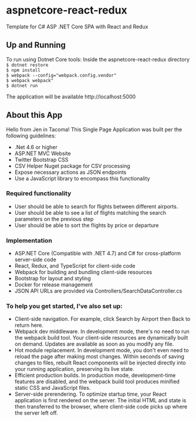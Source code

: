 # aspnetcore-react-redux
Template for C# ASP .NET Core SPA with React and Redux

## Up and Running
To run using Dotnet Core tools:
Inside the aspnetcore-react-redux directory<br>
`$ dotnet restore`<br>
`$ npm install`<br>
`$ webpack --config="webpack.config.vendor"`<br>
`$ webpack webpack"`<br>
`$ dotnet run`

The application will be available http://localhost:5000

## About this App

Hello from Jen in Tacoma! This Single Page Application was built per the following guidelines: 

* .Net 4.6 or higher
* ASP.NET MVC Website
* Twitter Bootstrap CSS
* CSV Helper Nuget package for CSV processing
* Expose necessary actions as JSON endpoints
* Use a JavaScript library to encompass this functionality

### Required functionality

* User should be able to search for flights between different airports.
* User should be able to see a list of flights matching the search parameters on the previous step
* User should be able to sort the flights by price or departure

### Implementation

* ASP.NET Core (Compatible with .NET 4.7) and C# for cross-platform server-side code
* React, Redux, and TypeScript for client-side code
* Webpack for building and bundling client-side resources
* Bootstrap for layout and styling
* Docker for release management
* JSON API URLs are provided via Controllers/SearchDataController.cs

### To help you get started, I've also set up:

* Client-side navigation. For example, click Search by Airport then Back to return here.
* Webpack dev middleware. In development mode, there's no need to run the webpack build tool. Your client-side resources are dynamically built on demand. Updates are available as soon as you modify any file.
* Hot module replacement. In development mode, you don't even need to reload the page after making most changes. Within seconds of saving changes to files, rebuilt React components will be injected directly into your running application, preserving its live state.
* Efficient production builds. In production mode, development-time features are disabled, and the webpack build tool produces minified static CSS and JavaScript files.
* Server-side prerendering. To optimize startup time, your React application is first rendered on the server. The initial HTML and state is then transferred to the browser, where client-side code picks up where the server left off.
